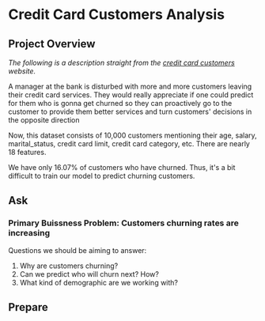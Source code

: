 # Credit Card Customers Analysis

## Project Overview
*The following is a description straight from the [credit card customers](https://www.kaggle.com/sakshigoyal7/credit-card-customers) website.*

A manager at the bank is disturbed with more and more customers leaving their credit card services. They would really appreciate if one could predict for them who is gonna get churned so they can proactively go to the customer to provide them better services and turn customers' decisions in the opposite direction

Now, this dataset consists of 10,000 customers mentioning their age, salary, marital_status, credit card limit, credit card category, etc. There are nearly 18 features.

We have only 16.07% of customers who have churned. Thus, it's a bit difficult to train our model to predict churning customers.

## Ask
### **Primary Buissness Problem: Customers churning rates are increasing**
Questions we should be aiming to answer:

1. Why are customers churning?
2. Can we predict who will churn next? How?
3. What kind of demographic are we working with?

## Prepare
